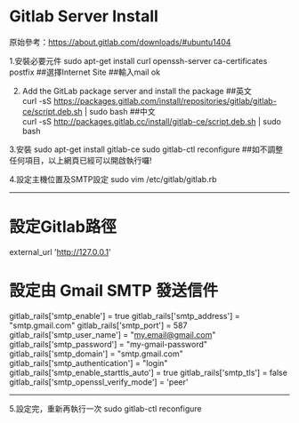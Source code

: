 # Gitlab Server Install
原始參考：https://about.gitlab.com/downloads/#ubuntu1404

1.安裝必要元件
sudo apt-get install curl openssh-server ca-certificates postfix
##選擇Internet Site
##輸入mail ok

2. Add the GitLab package server and install the package
##英文   
curl -sS https://packages.gitlab.com/install/repositories/gitlab/gitlab-ce/script.deb.sh | sudo bash
##中文   
curl -sS http://packages.gitlab.cc/install/gitlab-ce/script.deb.sh | sudo bash

3.安裝
sudo apt-get install gitlab-ce
sudo gitlab-ctl reconfigure
##如不調整任何項目，以上網頁已經可以開啟執行囉!

4.設定主機位置及SMTP設定
sudo vim /etc/gitlab/gitlab.rb

********************************************************
# 設定Gitlab路徑
external_url 'http://127.0.0.1'

# 設定由 Gmail SMTP 發送信件

gitlab_rails['smtp_enable'] = true
gitlab_rails['smtp_address'] = "smtp.gmail.com"
gitlab_rails['smtp_port'] = 587
gitlab_rails['smtp_user_name'] = "my.email@gmail.com"
gitlab_rails['smtp_password'] = "my-gmail-password"
gitlab_rails['smtp_domain'] = "smtp.gmail.com"
gitlab_rails['smtp_authentication'] = "login"
gitlab_rails['smtp_enable_starttls_auto'] = true
gitlab_rails['smtp_tls'] = false
gitlab_rails['smtp_openssl_verify_mode'] = 'peer'
********************************************************

5.設定完，重新再執行一次
sudo gitlab-ctl reconfigure
